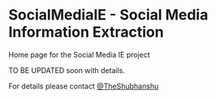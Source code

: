 # SocialMediaIE - Social Media Information Extraction
Home page for the Social Media IE project

TO BE UPDATED soon with details. 

For details please contact [@TheShubhanshu](https://twitter.com/TheShubhanshu)

